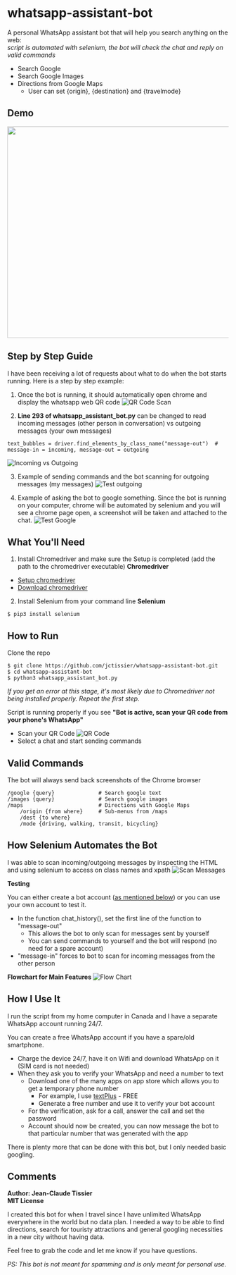 # whatsapp-assistant-bot

A personal WhatsApp assistant bot that will help you search anything on the web:
<br><i>script is automated with selenium, the bot will check the chat and reply on valid commands</i>
  * Search Google
  * Search Google Images
  * Directions from Google Maps
     * User can set {origin}, {destination} and {travelmode}

## Demo
<img src="https://github.com/jctissier/whatsapp-assistant-bot/blob/master/documentation/pics/whatsappbotdemo.gif" width="640" height="480" />

## Step by Step Guide
I have been receiving a lot of requests about what to do when the bot starts running. Here is a step by step example:
1. Once the bot is running, it should automatically open chrome and display the whatsapp web QR code
![QR Code Scan](https://github.com/jctissier/whatsapp-assistant-bot/blob/master/documentation/pics/tutorial%20-%20run%20bot.png)

2. **Line 293 of whatsapp_assistant_bot.py** can be changed to read incoming messages (other person in conversation) vs outgoing messages (your own messages)
```
text_bubbles = driver.find_elements_by_class_name("message-out")  # message-in = incoming, message-out = outgoing
```
![Incoming vs Outgoing](https://github.com/jctissier/whatsapp-assistant-bot/blob/master/documentation/pics/tutorial%20-%20features.png)

3. Example of sending commands and the bot scanning for outgoing messages (my messages)
![Test outgoing](https://github.com/jctissier/whatsapp-assistant-bot/blob/master/documentation/pics/tutorial%20-%20sending%20or%20receiving%20messages.png)

4. Example of asking the bot to google something. Since the bot is running on your computer, chrome will be automated by selenium and you will see a chrome page open, a screenshot will be taken and attached to the chat.
![Test Google](https://github.com/jctissier/whatsapp-assistant-bot/blob/master/documentation/pics/tutorial%20-%20google%20feature.png)

## What You'll Need
1. Install Chromedriver and make sure the Setup is completed (add the path to the chromedriver executable)
**Chromedriver**

* [Setup chromedriver](http://www.kenst.com/2015/03/installing-chromedriver-on-mac-osx/)
* [Download chromedriver](https://sites.google.com/a/chromium.org/chromedriver/)

2. Install Selenium from your command line
**Selenium**
```
$ pip3 install selenium
```

## How to Run
Clone the repo
```
$ git clone https://github.com/jctissier/whatsapp-assistant-bot.git
$ cd whatsapp-assistant-bot
$ python3 whatsapp_assistant_bot.py
```

*If you get an error at this stage, it's most likely due to Chromedriver not being installed properly. Repeat the first step.*

Script is running properly if you see **"Bot is active, scan your QR code from your phone's WhatsApp"**
* Scan your QR Code
![QR Code](https://github.com/jctissier/whatsapp-assistant-bot/blob/master/documentation/pics/scan_qr_code_doc.png)
* Select a chat and start sending commands

## Valid Commands
The bot will always send back screenshots of the Chrome browser 
``` 
/google {query}              # Search google text
/images {query}              # Search google images
/maps                        # Directions with Google Maps
    /origin {from where}     # Sub-menus from /maps
    /dest {to where}
    /mode {driving, walking, transit, bicycling}
```

## How Selenium Automates the Bot
I was able to scan incoming/outgoing messages by inspecting the HTML and using selenium to access on class names and xpath
![Scan Messages](https://github.com/jctissier/whatsapp-assistant-bot/blob/master/documentation/pics/chat_history_documentation.png)

**Testing**

You can either create a bot account ([as mentioned below](https://github.com/jctissier/whatsapp-assistant-bot#how-i-use-it)) or you can use your own account to test it. 

* In the function chat_history(), set the first line of the function to "message-out"
   * This allows the bot to only scan for messages sent by yourself
   * You can send commands to yourself and the bot will respond (no need for a spare account)
* "message-in" forces to bot to scan for incoming messages from the other person

**Flowchart for Main Features**
![Flow Chart](https://github.com/jctissier/whatsapp-assistant-bot/blob/master/documentation/flowchart/GoogleResults%20Flowchart.png)

## How I Use It
I run the script from my home computer in Canada and I have a separate WhatsApp account running 24/7. 

You can create a free WhatsApp account if you have a spare/old smartphone. 
* Charge the device 24/7, have it on Wifi and download WhatsApp on it (SIM card is not needed)
* When they ask you to verify your WhatsApp and need a number to text
   * Download one of the many apps on app store which allows you to get a temporary phone number 
      * For example, I use [textPlus](https://textplus.com/) - FREE
      * Generate a free number and use it to verify your bot account
   * For the verification, ask for a call, answer the call and set the password
   * Account should now be created, you can now message the bot to that particular number that was generated with the app
   
There is plenty more that can be done with this bot, but I only needed basic googling. 




## Comments
**Author: Jean-Claude Tissier**<br>
**MIT License**


I created this bot for when I travel since I have unlimited WhatsApp everywhere in the world but no data plan. I needed a way to be able to find directions, search for touristy attractions and general googling necessities in a new city without having data. 

Feel free to grab the code and let me know if you have questions.

*PS: This bot is not meant for spamming and is only meant for personal use.* 
